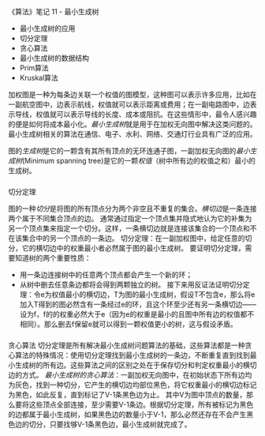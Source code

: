 《算法》笔记 11 - 最小生成树

- 最小生成树的应用
- 切分定理
- 贪心算法
- 最小生成树的数据结构
- Prim算法
- Kruskal算法

加权图是一种为每条边关联一个权值的图模型，这种图可以表示许多应用，比如在一副航空图中，边表示航线，权值就可以表示距离或费用；在一副电路图中，边表示导线，权值就可以表示导线的长度、成本或阻抗。在这些情形中，最令人感兴趣的便是如何将成本最小化。*最小生成树*就是用于在加权无向图中解决这类问题的。最小生成树相关的算法在通信、电子、水利、网络、交通灯行业具有广泛的应用。

图的*生成树*是它的一颗含有其所有顶点的无环连通子图，一副加权无向图的*最小生成树*(Minimum spanning tree)是它的一颗*权值*（树中所有边的权值之和）最小的生成树。


###
切分定理

图的一种*切分*是将图的所有顶点分为两个非空且不重复的集合。*横切边*是一条连接两个属于不同集合顶点的边。
通常通过指定一个顶点集并隐式地认为它的补集为另一个顶点集来指定一个切分。这样，一条横切边就是连接该集合的一个顶点和不在该集合中的另一个顶点的一条边。
切分定理：在一副加权图中，给定任意的切分，它的横切边中的权重最小者必然属于图的最小生成树。
要证明切分定理，需要知道树的两个重要性质：
- 用一条边连接树中的任意两个顶点都会产生一个新的环；
- 从树中删去任意条边都将会得到两颗独立的树。
接下来用反证法证明切分定理：令e为权值最小的横切边，T为图的最小生成树，假设T不包含e，那么将e加入T得到的图必然含有一条经过e的环，且这个环至少还有另一条横切边——设为f，f的的权重必然大于e（因为e的权重是最小的且图中所有边的权值都不相同）。那么删去f保留e就可以得到一颗权值更小的树，这与假设矛盾。

###
贪心算法
切分定理是所有解决最小生成树问题算法的基础，这些算法都是一种贪心算法的特殊情况：使用切分定理找到最小生成树的一条边，不断重复直到找到最小生成树的所有边。这些算法之间的区别之处在于保存切分和判定权重最小的横切边的方式。
*最小生成树的贪心算法*：一副加权无向图中，在初始状态下所有边均为灰色，找到一种切分，它产生的横切边均部位黑色，将它权重最小的横切边标记为黑色，如此反复，直到标记了V-1条黑色边为止。
其中V为图中顶点的数量，那么要将这些顶点全部连接，至少需要V-1条边。根据切分定理，所有被标记为黑色的边都属于最小生成树，如果黑色边的数量小于V-1，那么必然还存在不会产生黑色边的切分，只要找够V-1条黑色边，最小生成树就完成了。

